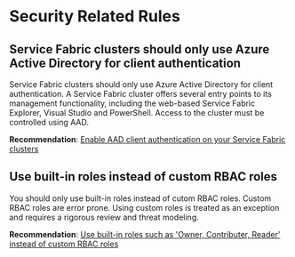 # Security Related Rules
## Service Fabric clusters should only use Azure Active Directory for client authentication
Service Fabric clusters should only use Azure Active Directory for client authentication. A Service Fabric cluster offers several entry points to its management functionality, including the web-based Service Fabric Explorer, Visual Studio and PowerShell. Access to the cluster must be controlled using AAD.

**Recommendation**: [Enable AAD client authentication on your Service Fabric clusters](https://docs.microsoft.com/en-in/azure/service-fabric/service-fabric-cluster-creation-setup-aad)

## Use built-in roles instead of custom RBAC roles
You should only use built-in roles instead of cutom RBAC roles. Custom RBAC roles are error prone. Using custom roles is treated as an exception and requires a rigorous review and threat modeling.

**Recommendation**: [Use built-in roles such as 'Owner, Contributer, Reader' instead of custom RBAC roles](https://docs.microsoft.com/en-us/azure/role-based-access-control/built-in-roles
)
